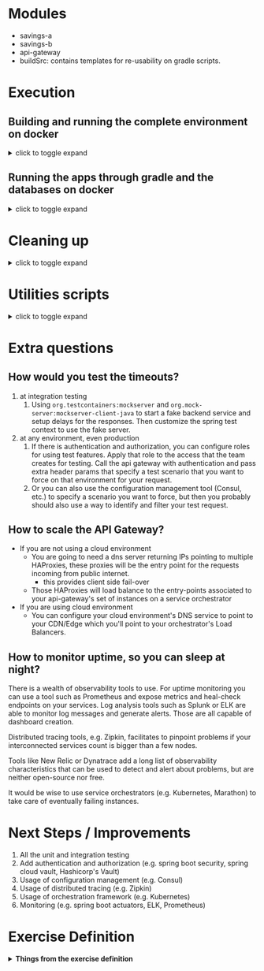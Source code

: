 # Modules

* savings-a
* savings-b
* api-gateway
* buildSrc: contains templates for re-usability on gradle scripts.

# Execution

## Building and running the complete environment on docker

<details>
  <summary>click to toggle expand</summary>

Preparing the images:
```shell
./gradlew bootBuildImage
```

Starting the complete environment:
```shell
cd docker/complete-env
docker compose -p temp up
```

To read the access logs from api gateway:
```shell
docker exec -it temp-api-gateway-1 bash
cat /workspace/access_log.log
```

</details>

## Running the apps through gradle and the databases on docker

<details>
  <summary>click to toggle expand</summary>

Starting the databases:
```shell
cd docker/env-without-apps
docker compose -p temp up
```

Then you choose to
* start all the apps in one go (console logs become mixed):
  * `./gradlew b --parallel --max-workers=4 -x checkstyleMain -x checkstyleTest -x spotbugsMain -x spotbugsTest -x test bootRun -PjvmArgs="-Dreactor.netty.http.server.accessLogEnabled=true"`
* or start each separately:
  * `./gradlew savings-a::bootRun`
  * `./gradlew savings-b::bootRun`
  * `./gradlew api-gateway::bootRun -PjvmArgs="-Dreactor.netty.http.server.accessLogEnabled=true"`

The API Gateway **access logs** will be located on the root folder of the api-gateway module.

</details>

# Cleaning up

<details>
  <summary>click to toggle expand</summary>

```shell
# at the docker compose folder you used the up command
docker compose -p temp down
```

</details>

# Utilities scripts

<details>
  <summary>click to toggle expand</summary>

At folder `scripts/`
* [api-get-balance.sh](scripts/api-get-balance.sh): send get balance request to the api gateway
  * args:
    * `a` or `b` depending on the module you want to reach
  * example:
    * `scripts/api-get-balance.sh b`
* [api-update-balance.sh](scripts/api-update-balance.sh): send update balance request to the api gateway
  * args:
    * `a` or `b` depending on the module you want to reach
    * amount you want to add or subtract
  * example:
    * `scripts/api-update-balance.sh a -12.32`
* [get-balance.sh](scripts/get-balance.sh): send get balance request to a specific savings server
  * args:
    * port: depending on the module you want to reach
  * example:
    * `scripts/get-balance.sh 8081`
* [update-balance.sh](scripts/update-balance.sh): send update balance request to a specific savings server
  * args:
    * `a` or `b` depending on the module you want to reach
    * amount you want to add or subtract
  * example:
    * `scripts/update-balance.sh 8081 -12.32`

</details>

# Extra questions
## How would you test the timeouts?

1. at integration testing
   1. Using `org.testcontainers:mockserver` and `org.mock-server:mockserver-client-java` to start a fake backend service
   and setup delays for the responses. Then customize the spring test context to use the fake server.
2. at any environment, even production
   1. If there is authentication and authorization, you can configure roles for using test features. Apply that role
   to the access that the team creates for testing. Call the api gateway with authentication and pass extra header
   params that specify a test scenario that you want to force on that environment for your request.
   2. Or you can also use the configuration management tool (Consul, etc.) to specify a scenario you want to force, but
   then you probably should also use a way to identify and filter your test request.

## How to scale the API Gateway?
* If you are not using a cloud environment
  * You are going to need a dns server returning IPs pointing to multiple HAProxies, these proxies 
  will be the entry point for the requests incoming from public internet. 
    * this provides client side fail-over
  * Those HAProxies will load balance to the entry-points associated to your api-gateway's set of instances on a service 
  orchestrator 
* If you are using cloud environment
  * You can configure your cloud environment's DNS service to point to your CDN/Edge which you'll point to your 
  orchestrator's Load Balancers.

## How to monitor uptime, so you can sleep at night?

There is a wealth of observability tools to use. For uptime monitoring you can use a tool such as Prometheus and expose
metrics and heal-check endpoints on your services. Log analysis tools such as Splunk or ELK are able to monitor log
messages and generate alerts. Those are all capable of dashboard creation.

Distributed tracing tools, e.g. Zipkin, facilitates to pinpoint problems if your interconnected services count is bigger
than a few nodes.

Tools like New Relic or Dynatrace add a long list of observability characteristics that can be used to detect and alert
about problems, but are neither open-source nor free.

It would be wise to use service orchestrators (e.g. Kubernetes, Marathon) to take care of eventually failing instances.

# Next Steps / Improvements

1. All the unit and integration testing
2. Add authentication and authorization (e.g. spring boot security, spring cloud vault, Hashicorp's Vault)
3. Usage of configuration management (e.g. Consul)
4. Usage of distributed tracing (e.g. Zipkin)
5. Usage of orchestration framework (e.g. Kubernetes)
6. Monitoring (e.g. spring boot actuators, ELK, Prometheus)


# Exercise Definition
<details>
  <summary><b>Things from the exercise definition</b></summary>

# Requirements

## API Gateway
- run on port 8080
- respond in less than 5 seconds, else throw a timeout.
- log to file all incoming requests as info level


## Savings A
- run on port 8081
- return the current balance for account A
- increase/decrease the balance for account A
- persist the balance in a PostgreSQL database. Feel free to define your schema.

## Savings B
- run on port 8082
- return the current balance for account B
- increase/decrease the balance for account B

# Sequence Diagrams

## Savings A

![](documentation/image/sequence-diagram-savings-a.png "sequence diagram savings a")

## Savings B

![](documentation/image/sequence-diagram-savings-b.png "sequence diagram savings b")

</details>